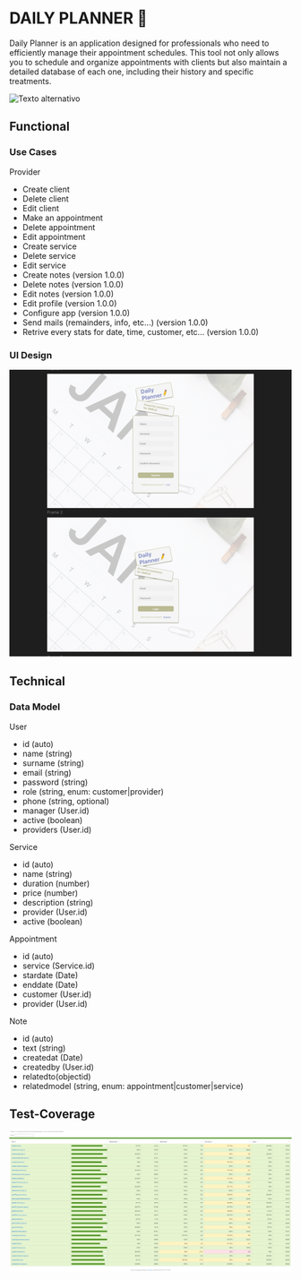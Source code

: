 # DAILY PLANNER 📆

Daily Planner is an application designed for professionals who need to efficiently manage their appointment schedules. This tool not only allows you to schedule and organize appointments with clients but also maintain a detailed database of each one, including their history and specific treatments.

![Texto alternativo](../app/public/daily-planner-gif.webp)

## Functional

### Use Cases

Provider

- Create client
- Delete client
- Edit client
- Make an appointment
- Delete appointment
- Edit appointment
- Create service
- Delete service
- Edit service
- Create notes (version 1.0.0)
- Delete notes (version 1.0.0)
- Edit notes (version 1.0.0)
- Edit profile (version 1.0.0)
- Configure app (version 1.0.0)
- Send mails (remainders, info, etc...) (version 1.0.0)
- Retrive every stats for date, time, customer, etc... (version 1.0.0)

### UI Design

![Figma](../app/public/figma.png)

## Technical

### Data Model

User

- id (auto)
- name (string)
- surname (string)
- email (string)
- password (string)
- role (string, enum: customer|provider)
- phone (string, optional)
- manager (User.id)
- active (boolean)
- providers (User.id)

Service

- id (auto)
- name (string)
- duration (number)
- price (number)
- description (string)
- provider (User.id)
- active (boolean)

Appointment

- id (auto)
- service (Service.id)
- stardate (Date)
- enddate (Date)
- customer (User.id)
- provider (User.id)

Note

- id (auto)
- text (string)
- createdat (Date)
- createdby (User.id)
- relatedto(objectid)
- relatedmodel (string, enum: appointment|customer|service)

## Test-Coverage

![test-coverage](../app/public/Captura%20de%20pantalla.png)
